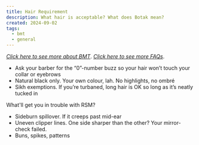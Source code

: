 ```yaml
---
title: Hair Requirement
description: What hair is acceptable? What does Botak mean?
created: 2024-09-02
tags:
  - bmt
  - general
---
```


[*Click here to see more about BMT*](/bmt). [*Click here to see more FAQs*](/faq).

- Ask your barber for the “0”-number buzz so your hair won’t touch your collar or eyebrows
- Natural black only. Your own colour, lah. No highlights, no ombré
- Sikh exemptions. If you’re turbaned, long hair is OK so long as it’s neatly tucked in

What'll get you in trouble with RSM?

- Sideburn spillover. If it creeps past mid-ear
- Uneven clipper lines. One side sharper than the other? Your mirror-check failed.
- Buns, spikes, patterns